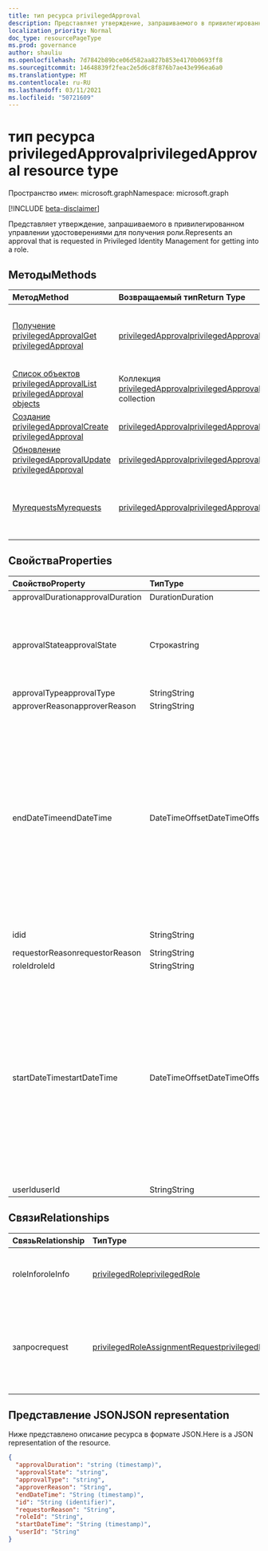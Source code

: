 ```yaml
---
title: тип ресурса privilegedApproval
description: Представляет утверждение, запрашиваемого в привилегированном управлении удостоверениями для получения роли.
localization_priority: Normal
doc_type: resourcePageType
ms.prod: governance
author: shauliu
ms.openlocfilehash: 7d7842b89bce06d582aa827b853e4170b0693ff8
ms.sourcegitcommit: 14648839f2feac2e5d6c8f876b7ae43e996ea6a0
ms.translationtype: MT
ms.contentlocale: ru-RU
ms.lasthandoff: 03/11/2021
ms.locfileid: "50721609"
---
```

# <a name="privilegedapproval-resource-type"></a><span data-ttu-id="f5909-103">тип ресурса privilegedApproval</span><span class="sxs-lookup"><span data-stu-id="f5909-103">privilegedApproval resource type</span></span>

<span data-ttu-id="f5909-104">Пространство имен: microsoft.graph</span><span class="sxs-lookup"><span data-stu-id="f5909-104">Namespace: microsoft.graph</span></span>

[!INCLUDE [beta-disclaimer](../../includes/beta-disclaimer.md)]

<span data-ttu-id="f5909-105">Представляет утверждение, запрашиваемого в привилегированном управлении удостоверениями для получения роли.</span><span class="sxs-lookup"><span data-stu-id="f5909-105">Represents an approval that is requested in Privileged Identity Management for getting into a role.</span></span>


## <a name="methods"></a><span data-ttu-id="f5909-106">Методы</span><span class="sxs-lookup"><span data-stu-id="f5909-106">Methods</span></span>

| <span data-ttu-id="f5909-107">Метод</span><span class="sxs-lookup"><span data-stu-id="f5909-107">Method</span></span>           | <span data-ttu-id="f5909-108">Возвращаемый тип</span><span class="sxs-lookup"><span data-stu-id="f5909-108">Return Type</span></span>    |<span data-ttu-id="f5909-109">Описание</span><span class="sxs-lookup"><span data-stu-id="f5909-109">Description</span></span>|
|:---------------|:--------|:----------|
|[<span data-ttu-id="f5909-110">Получение privilegedApproval</span><span class="sxs-lookup"><span data-stu-id="f5909-110">Get privilegedApproval</span></span>](../api/privilegedapproval-get.md) | [<span data-ttu-id="f5909-111">privilegedApproval</span><span class="sxs-lookup"><span data-stu-id="f5909-111">privilegedApproval</span></span>](privilegedapproval.md) |<span data-ttu-id="f5909-112">Чтение свойств и связей объекта privilegedApproval.</span><span class="sxs-lookup"><span data-stu-id="f5909-112">Read properties and relationships of privilegedApproval object.</span></span>|
|[<span data-ttu-id="f5909-113">Список объектов privilegedApproval</span><span class="sxs-lookup"><span data-stu-id="f5909-113">List privilegedApproval objects</span></span>](../api/privilegedapproval-list.md) | <span data-ttu-id="f5909-114">Коллекция [privilegedApproval](privilegedapproval.md)</span><span class="sxs-lookup"><span data-stu-id="f5909-114">[privilegedApproval](privilegedapproval.md) collection</span></span>|<span data-ttu-id="f5909-115">Получите коллекцию privilegedApproval.</span><span class="sxs-lookup"><span data-stu-id="f5909-115">Get the collection of privilegedApproval.</span></span>|
|[<span data-ttu-id="f5909-116">Создание privilegedApproval</span><span class="sxs-lookup"><span data-stu-id="f5909-116">Create privilegedApproval</span></span>](../api/privilegedapproval-post-privilegedapproval.md) | [<span data-ttu-id="f5909-117">privilegedApproval</span><span class="sxs-lookup"><span data-stu-id="f5909-117">privilegedApproval</span></span>](privilegedapproval.md)    |<span data-ttu-id="f5909-118">Создание объекта privilegedApproval.</span><span class="sxs-lookup"><span data-stu-id="f5909-118">Create privilegedApproval object.</span></span> |
|[<span data-ttu-id="f5909-119">Обновление privilegedApproval</span><span class="sxs-lookup"><span data-stu-id="f5909-119">Update privilegedApproval</span></span>](../api/privilegedapproval-update.md) | [<span data-ttu-id="f5909-120">privilegedApproval</span><span class="sxs-lookup"><span data-stu-id="f5909-120">privilegedApproval</span></span>](privilegedapproval.md) |<span data-ttu-id="f5909-121">Обновление объекта privilegedApproval.</span><span class="sxs-lookup"><span data-stu-id="f5909-121">Update privilegedApproval object.</span></span> |
|[<span data-ttu-id="f5909-122">Myrequests</span><span class="sxs-lookup"><span data-stu-id="f5909-122">Myrequests</span></span>](../api/privilegedapproval-myrequests.md)|[<span data-ttu-id="f5909-123">privilegedApproval</span><span class="sxs-lookup"><span data-stu-id="f5909-123">privilegedApproval</span></span>](privilegedapproval.md)|<span data-ttu-id="f5909-124">Получение запросов утверждения запрашивающей стороны.</span><span class="sxs-lookup"><span data-stu-id="f5909-124">Get the requestor's approval requests.</span></span>|

## <a name="properties"></a><span data-ttu-id="f5909-125">Свойства</span><span class="sxs-lookup"><span data-stu-id="f5909-125">Properties</span></span>
| <span data-ttu-id="f5909-126">Свойство</span><span class="sxs-lookup"><span data-stu-id="f5909-126">Property</span></span>     | <span data-ttu-id="f5909-127">Тип</span><span class="sxs-lookup"><span data-stu-id="f5909-127">Type</span></span>   |<span data-ttu-id="f5909-128">Описание</span><span class="sxs-lookup"><span data-stu-id="f5909-128">Description</span></span>|
|:---------------|:--------|:----------|
|<span data-ttu-id="f5909-129">approvalDuration</span><span class="sxs-lookup"><span data-stu-id="f5909-129">approvalDuration</span></span>|<span data-ttu-id="f5909-130">Duration</span><span class="sxs-lookup"><span data-stu-id="f5909-130">Duration</span></span>||
|<span data-ttu-id="f5909-131">approvalState</span><span class="sxs-lookup"><span data-stu-id="f5909-131">approvalState</span></span>|<span data-ttu-id="f5909-132">Строка</span><span class="sxs-lookup"><span data-stu-id="f5909-132">string</span></span>| <span data-ttu-id="f5909-133">Возможные значения: `pending`, `approved`, `denied`, `aborted`, `canceled`.</span><span class="sxs-lookup"><span data-stu-id="f5909-133">Possible values are: `pending`, `approved`, `denied`, `aborted`, `canceled`.</span></span>|
|<span data-ttu-id="f5909-134">approvalType</span><span class="sxs-lookup"><span data-stu-id="f5909-134">approvalType</span></span>|<span data-ttu-id="f5909-135">String</span><span class="sxs-lookup"><span data-stu-id="f5909-135">String</span></span>||
|<span data-ttu-id="f5909-136">approverReason</span><span class="sxs-lookup"><span data-stu-id="f5909-136">approverReason</span></span>|<span data-ttu-id="f5909-137">String</span><span class="sxs-lookup"><span data-stu-id="f5909-137">String</span></span>||
|<span data-ttu-id="f5909-138">endDateTime</span><span class="sxs-lookup"><span data-stu-id="f5909-138">endDateTime</span></span>|<span data-ttu-id="f5909-139">DateTimeOffset</span><span class="sxs-lookup"><span data-stu-id="f5909-139">DateTimeOffset</span></span>|<span data-ttu-id="f5909-140">Тип Timestamp представляет сведения о времени и дате с использованием формата ISO 8601 (всегда применяется формат UTC).</span><span class="sxs-lookup"><span data-stu-id="f5909-140">The Timestamp type represents date and time information using ISO 8601 format and is always in UTC time.</span></span> <span data-ttu-id="f5909-141">Например, значение полуночи 1 января 2014 г. в формате UTC: `2014-01-01T00:00:00Z`.</span><span class="sxs-lookup"><span data-stu-id="f5909-141">For example, midnight UTC on Jan 1, 2014 is `2014-01-01T00:00:00Z`</span></span>|
|<span data-ttu-id="f5909-142">id</span><span class="sxs-lookup"><span data-stu-id="f5909-142">id</span></span>|<span data-ttu-id="f5909-143">String</span><span class="sxs-lookup"><span data-stu-id="f5909-143">String</span></span>| <span data-ttu-id="f5909-144">Только для чтения.</span><span class="sxs-lookup"><span data-stu-id="f5909-144">Read-only.</span></span>|
|<span data-ttu-id="f5909-145">requestorReason</span><span class="sxs-lookup"><span data-stu-id="f5909-145">requestorReason</span></span>|<span data-ttu-id="f5909-146">String</span><span class="sxs-lookup"><span data-stu-id="f5909-146">String</span></span>||
|<span data-ttu-id="f5909-147">roleId</span><span class="sxs-lookup"><span data-stu-id="f5909-147">roleId</span></span>|<span data-ttu-id="f5909-148">String</span><span class="sxs-lookup"><span data-stu-id="f5909-148">String</span></span>||
|<span data-ttu-id="f5909-149">startDateTime</span><span class="sxs-lookup"><span data-stu-id="f5909-149">startDateTime</span></span>|<span data-ttu-id="f5909-150">DateTimeOffset</span><span class="sxs-lookup"><span data-stu-id="f5909-150">DateTimeOffset</span></span>|<span data-ttu-id="f5909-151">Тип Timestamp представляет сведения о времени и дате с использованием формата ISO 8601 (всегда применяется формат UTC).</span><span class="sxs-lookup"><span data-stu-id="f5909-151">The Timestamp type represents date and time information using ISO 8601 format and is always in UTC time.</span></span> <span data-ttu-id="f5909-152">Например, значение полуночи 1 января 2014 г. в формате UTC: `2014-01-01T00:00:00Z`.</span><span class="sxs-lookup"><span data-stu-id="f5909-152">For example, midnight UTC on Jan 1, 2014 is `2014-01-01T00:00:00Z`</span></span>|
|<span data-ttu-id="f5909-153">userId</span><span class="sxs-lookup"><span data-stu-id="f5909-153">userId</span></span>|<span data-ttu-id="f5909-154">String</span><span class="sxs-lookup"><span data-stu-id="f5909-154">String</span></span>||

## <a name="relationships"></a><span data-ttu-id="f5909-155">Связи</span><span class="sxs-lookup"><span data-stu-id="f5909-155">Relationships</span></span>
| <span data-ttu-id="f5909-156">Связь</span><span class="sxs-lookup"><span data-stu-id="f5909-156">Relationship</span></span> | <span data-ttu-id="f5909-157">Тип</span><span class="sxs-lookup"><span data-stu-id="f5909-157">Type</span></span>   |<span data-ttu-id="f5909-158">Описание</span><span class="sxs-lookup"><span data-stu-id="f5909-158">Description</span></span>|
|:---------------|:--------|:----------|
|<span data-ttu-id="f5909-159">roleInfo</span><span class="sxs-lookup"><span data-stu-id="f5909-159">roleInfo</span></span>|[<span data-ttu-id="f5909-160">privilegedRole</span><span class="sxs-lookup"><span data-stu-id="f5909-160">privilegedRole</span></span>](privilegedrole.md)| <span data-ttu-id="f5909-161">Только для чтения.</span><span class="sxs-lookup"><span data-stu-id="f5909-161">Read-only.</span></span> <span data-ttu-id="f5909-162">Допускается значение null.</span><span class="sxs-lookup"><span data-stu-id="f5909-162">Nullable.</span></span>|
|<span data-ttu-id="f5909-163">запрос</span><span class="sxs-lookup"><span data-stu-id="f5909-163">request</span></span>|[<span data-ttu-id="f5909-164">privilegedRoleAssignmentRequest</span><span class="sxs-lookup"><span data-stu-id="f5909-164">privilegedRoleAssignmentRequest</span></span>](privilegedroleassignmentrequest.md)| <span data-ttu-id="f5909-165">Только для чтения.</span><span class="sxs-lookup"><span data-stu-id="f5909-165">Read-only.</span></span> <span data-ttu-id="f5909-166">Запрос назначения ролей для этого объекта утверждения</span><span class="sxs-lookup"><span data-stu-id="f5909-166">The role assignment request for this approval object</span></span>|

## <a name="json-representation"></a><span data-ttu-id="f5909-167">Представление JSON</span><span class="sxs-lookup"><span data-stu-id="f5909-167">JSON representation</span></span>
<span data-ttu-id="f5909-168">Ниже представлено описание ресурса в формате JSON.</span><span class="sxs-lookup"><span data-stu-id="f5909-168">Here is a JSON representation of the resource.</span></span>

<!-- {
  "blockType": "resource",
  "optionalProperties": [

  ],
  "keyProperty": "id",
  "baseType":"microsoft.graph.entity",
  "@odata.type": "microsoft.graph.privilegedApproval"
}-->

```json
{
  "approvalDuration": "string (timestamp)",
  "approvalState": "string",
  "approvalType": "string",
  "approverReason": "String",
  "endDateTime": "String (timestamp)",
  "id": "String (identifier)",
  "requestorReason": "String",
  "roleId": "String",
  "startDateTime": "String (timestamp)",
  "userId": "String"
}

```

<!-- uuid: 8fcb5dbc-d5aa-4681-8e31-b001d5168d79
2015-10-25 14:57:30 UTC -->
<!--
{
  "type": "#page.annotation",
  "description": "privilegedApproval resource",
  "keywords": "",
  "section": "documentation",
  "tocPath": "",
  "suppressions": []
}
-->


